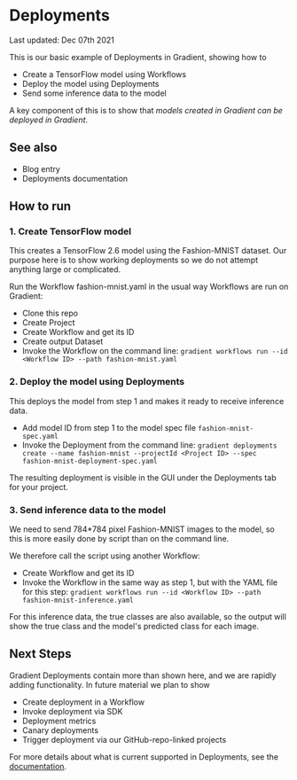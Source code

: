 # Deployments

Last updated: Dec 07th 2021

This is our basic example of Deployments in Gradient, showing how to

 - Create a TensorFlow model using Workflows
 - Deploy the model using Deployments
 - Send some inference data to the model

A key component of this is to show that *models created in Gradient can be deployed in Gradient*.

## See also

- Blog entry
- Deployments documentation

## How to run

### 1. Create TensorFlow model

This creates a TensorFlow 2.6 model using the Fashion-MNIST dataset. Our purpose here is to show working deployments so we do not attempt anything large or complicated.

Run the Workflow fashion-mnist.yaml in the usual way Workflows are run on Gradient:

 - Clone this repo
 - Create Project
 - Create Workflow and get its ID
 - Create output Dataset
 - Invoke the Workflow on the command line: `gradient workflows run --id <Workflow ID> --path fashion-mnist.yaml`

### 2. Deploy the model using Deployments

This deploys the model from step 1 and makes it ready to receive inference data.

 - Add model ID from step 1 to the model spec file `fashion-mnist-spec.yaml`
 - Invoke the Deployment from the command line: `gradient deployments create --name fashion-mnist --projectId <Project ID> --spec fashion-mnist-deployment-spec.yaml`

The resulting deployment is visible in the GUI under the Deployments tab for your project.
 
### 3. Send inference data to the model

We need to send 784*784 pixel Fashion-MNIST images to the model, so this is more easily done by script than on the command line.
 
We therefore call the script using another Workflow:

 - Create Workflow and get its ID
 - Invoke the Workflow in the same way as step 1, but with the YAML file for this step: `gradient workflows run --id <Workflow ID> --path fashion-mnist-inference.yaml`

For this inference data, the true classes are also available, so the output will show the true class and the model's predicted class for each image.

## Next Steps

Gradient Deployments contain more than shown here, and we are rapidly adding functionality. In future material we plan to show

- Create deployment in a Workflow
- Invoke deployment via SDK
- Deployment metrics
- Canary deployments
- Trigger deployment via our GitHub-repo-linked projects

For more details about what is current supported in Deployments, see the [documentation](https://docs.paperspace.com/gradient/explore-train-deploy/deployments).
